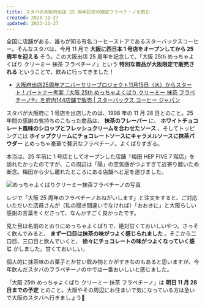 ```yaml
---
title: スタバの大阪府出店 25 周年記念の限定フラペチーノを飲む
created: 2023-11-27
updated: 2023-11-27
---
```


全国に店舗がある、誰もが知る有名コーヒーストアであるスターバックスコーヒー。そんなスタバは、今月 11 月で **大阪に西日本 1 号店をオープンしてから 25 周年を迎える** そう。この大阪出店 25 周年を記念して、「大阪 25th めっちゃよくばり クリーミー 抹茶 フラペチーノ」という **特別な商品が大阪限定で販売される** ということで、飲みに行ってきました！

- [大阪府出店25周年アニバーサリープロジェクト11月15日（水）からスタート！パートナー考案『大阪 25th めっちゃよくばり クリーミー 抹茶 フラペチーノ®』を府内144店舗で販売 | スターバックス コーヒー ジャパン](https://www.starbucks.co.jp/press_release/pr2024-5017.php)

スタバが大阪府に 1 号店を出店したのは、1998 年の 11 月 28 日とのこと。25 年間の感謝の気持ちのこもった商品は、 **抹茶のフレーバー** に、 **ホワイトチョコレート風味のシロップとフレッシュクリームを合わせたソース** 、そしてトッピングには **ホイップクリームにチョコレートソースにキャラメルソースに抹茶パウダー** とめっちゃ豪華で贅沢なフラペチーノ。よくばりすぎる。

本当は、25 年前に 1 号店としてオープンした店舗「梅田 HEP FIVE 7 階店」を訪れたかったのですが、この周辺は「陽」の空気感がつよすぎて近寄り難いため断念。梅田から少し離れたところにある店舗へと足を運びました。

![めっちゃよくばりクリーミー抹茶フラペチーノの写真](7ea5f9ab-6b08-4ed2-8f1b-f007655f5700)

レジで「大阪 25 周年のフラペチーノおねがいします」と注文をすると、ご対応いただいた店員さんが（私の聞き間違いでなければ）「おおきに」と大阪らしい感謝の言葉をくださって、なんかすごく良かったです。

見た目は名前のとおりにめっちゃよくばりで、絶対甘くておいしいやつ。さっそく飲んでみると、 **まず一口目は抹茶の味がつよく感じられました** 。そこから二口目、三口目と飲んでいくと、 **徐々にチョコレートの味がつよくなっていく感じ** がしました。甘くておいしい。

個人的に抹茶味のお菓子とか甘い飲み物とかがすきなのもあると思いますが、今年飲んだスタバのフラペチーノの中では一番おいしいと感じました。

「大阪 25th めっちゃよくばり クリーミー 抹茶 フラペチーノ」は **明日 11 月 28 日までの予定** とのこと。大阪やその周辺にお住まいで気になっている方は急いで大阪のスタバへ行きましょう💨
